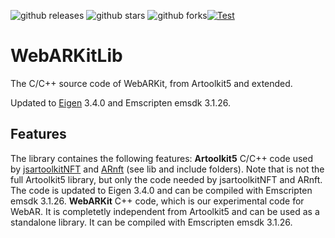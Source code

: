 
![github releases](https://flat.badgen.net/github/release/webarkit/WebARKitLib)
![github stars](https://flat.badgen.net/github/stars/webarkit/WebARKitLib)
![github forks](https://flat.badgen.net/github/forks/webarkit/WebARKitLib)[![Test](https://github.com/webarkit/WebARKitLib/actions/workflows/test.yml/badge.svg)](https://github.com/webarkit/WebARKitLib/actions/workflows/test.yml)
# WebARKitLib

The C/C++ source code of WebARKit, from Artoolkit5 and extended.

Updated to [Eigen](https://eigen.tuxfamily.org) 3.4.0 and Emscripten emsdk 3.1.26.

## Features

The library containes the following features:
**Artoolkit5** C/C++ code used by [jsartoolkitNFT](https://github.com/webarkit/jsartoolkitNFT) and [ARnft](https://github.com/webarkit/ARnft) (see lib and include folders). Note that is not the full Artoolkit5 library, but only the code needed by jsartoolkitNFT and ARnft. The code is updated to Eigen 3.4.0 and can be compiled with Emscripten emsdk 3.1.26.
**WebARKit** C++ code, which is our experimental code for WebAR. It is completetly independent from Artoolkit5 and can be used as a standalone library. It can be compiled with Emscripten emsdk 3.1.26.